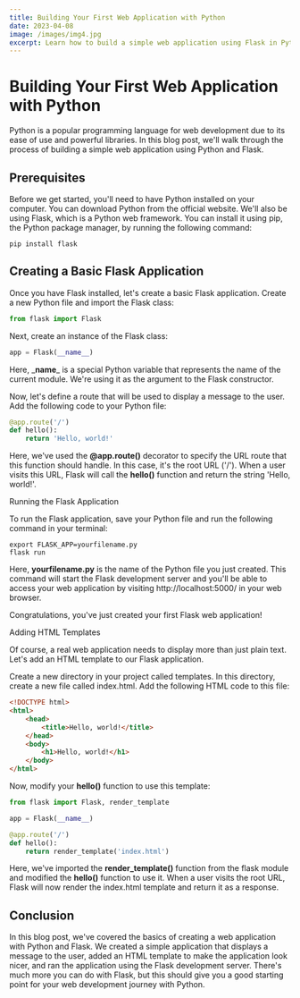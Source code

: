 ```yaml
---
title: Building Your First Web Application with Python
date: 2023-04-08
image: /images/img4.jpg
excerpt: Learn how to build a simple web application using Flask in Python with this step-by-step guide, perfect for both beginners and experienced developers.
---
```


# Building Your First Web Application with Python

Python is a popular programming language for web development due to its ease of use and powerful libraries. In this blog post, we'll walk through the process of building a simple web application using Python and Flask.

## Prerequisites

Before we get started, you'll need to have Python installed on your computer. You can download Python from the official website. We'll also be using Flask, which is a Python web framework. You can install it using pip, the Python package manager, by running the following command:

```properties
pip install flask
```

## Creating a Basic Flask Application

Once you have Flask installed, let's create a basic Flask application. Create a new Python file and import the Flask class:
```python
from flask import Flask
```

Next, create an instance of the Flask class:
```python
app = Flask(__name__)
```

Here, \___name__\_ is a special Python variable that represents the name of the current module. We're using it as the argument to the Flask constructor.

Now, let's define a route that will be used to display a message to the user. Add the following code to your Python file:
```python
@app.route('/')
def hello():
    return 'Hello, world!'
```
Here, we've used the **@app.route()** decorator to specify the URL route that this function should handle. In this case, it's the root URL ('/'). When a user visits this URL, Flask will call the **hello()** function and return the string 'Hello, world!'.

Running the Flask Application

To run the Flask application, save your Python file and run the following command in your terminal:
```properties
export FLASK_APP=yourfilename.py
flask run
```

Here, **yourfilename.py** is the name of the Python file you just created. This command will start the Flask development server and you'll be able to access your web application by visiting <a class="black">http://localhost:5000/</a> in your web browser.

Congratulations, you've just created your first Flask web application!

Adding HTML Templates

Of course, a real web application needs to display more than just plain text. Let's add an HTML template to our Flask application.

Create a new directory in your project called templates. In this directory, create a new file called index.html. Add the following HTML code to this file:
```html
<!DOCTYPE html>
<html>
    <head>
        <title>Hello, world!</title>
    </head>
    <body>
        <h1>Hello, world!</h1>
    </body>
</html>
```
Now, modify your **hello()** function to use this template:

```python
from flask import Flask, render_template

app = Flask(__name__)

@app.route('/')
def hello():
    return render_template('index.html')
```

Here, we've imported the **render_template()** function from the flask module and modified the **hello()** function to use it. When a user visits the root URL, Flask will now render the index.html template and return it as a response.


## Conclusion

In this blog post, we've covered the basics of creating a web application with Python and Flask. We created a simple application that displays a message to the user, added an HTML template to make the application look nicer, and ran the application using the Flask development server. There's much more you can do with Flask, but this should give you a good starting point for your web development journey with Python.